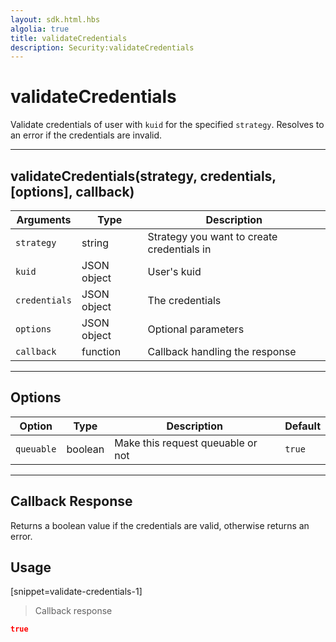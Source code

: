 ```yaml
---
layout: sdk.html.hbs
algolia: true
title: validateCredentials
description: Security:validateCredentials
---
```

  

# validateCredentials
>

Validate credentials of user with `kuid` for the specified `strategy`. Resolves to an error if the credentials are invalid.

---

## validateCredentials(strategy, credentials, [options], callback)

| Arguments | Type | Description
|-----------|------|------------
| `strategy` | string | Strategy you want to create credentials in
| `kuid` | JSON object | User's kuid
| `credentials` | JSON object | The credentials
| `options` | JSON object | Optional parameters
| `callback`| function | Callback handling the response

---

## Options

| Option | Type | Description | Default
|--------|------|-------------|---------
| `queuable` | boolean | Make this request queuable or not  | `true`

---

## Callback Response

Returns a boolean value if the credentials are valid, otherwise returns an error.

## Usage

[snippet=validate-credentials-1]
> Callback response

```json
true
```